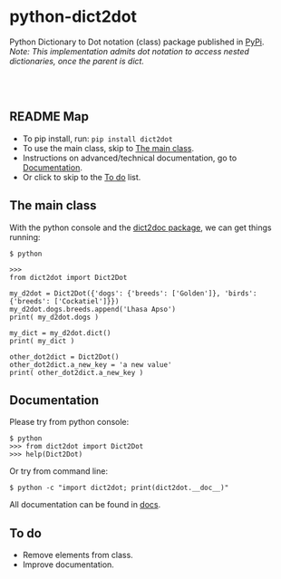 # python-dict2dot

Python Dictionary to Dot notation (class) package published in [PyPi](https://pypi.org/project/dict2dot/).  
_Note: This implementation admits dot notation to access nested dictionaries, once the parent is dict._

&nbsp;  
&nbsp;  
## README Map

- To pip install, run: ` pip install dict2dot `
- To use the main class, skip to [The main class](https://github.com/nandoabreu/dict2dot#the-main-class).
- Instructions on advanced/technical documentation, go to [Documentation](https://github.com/nandoabreu/dict2dot#documentation).
- Or click to skip to the [To do](https://github.com/nandoabreu/dict2dot#to-do) list.


## The main class
With the python console and the [dict2doc package](https://github.com/nandoabreu/dict2dot/dict2dot/__init__.py), we can get things running:

    $ python

    >>>
    from dict2dot import Dict2Dot

    my_d2dot = Dict2Dot({'dogs': {'breeds': ['Golden']}, 'birds': {'breeds': ['Cockatiel']}})
    my_d2dot.dogs.breeds.append('Lhasa Apso')
    print( my_d2dot.dogs )

    my_dict = my_d2dot.dict()
    print( my_dict )

    other_dot2dict = Dict2Dot()
    other_dot2dict.a_new_key = 'a new value'
    print( other_dot2dict.a_new_key )


## Documentation
Please try from python console:

    $ python
    >>> from dict2dot import Dict2Dot
    >>> help(Dict2Dot)

Or try from command line:

    $ python -c "import dict2dot; print(dict2dot.__doc__)"

All documentation can be found in [docs](https://github.com/nandoabreu/dict2dot/docs).


## To do

* Remove elements from class.
* Improve documentation.

